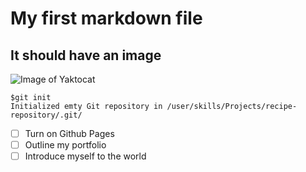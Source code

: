 # My first markdown file

## It should have an image

![Image of Yaktocat](https://octodex.github.com/images/yaktocat.png)
```
$git init
Initialized emty Git repository in /user/skills/Projects/recipe-repository/.git/
```
- [ ] Turn on Github Pages
- [ ] Outline my portfolio
- [ ] Introduce myself to the world
